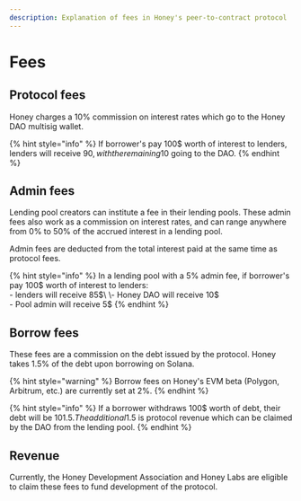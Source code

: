 ```yaml
---
description: Explanation of fees in Honey's peer-to-contract protocol
---
```


# Fees

## Protocol fees

Honey charges a 10% commission on interest rates which go to the Honey DAO multisig wallet.

{% hint style="info" %}
If borrower's pay 100$ worth of interest to lenders, lenders will receive 90$, with the remaining 10$ going to the DAO.
{% endhint %}

## Admin fees

Lending pool creators can institute a fee in their lending pools. These admin fees also work as a commission on interest rates, and can range anywhere from 0% to 50% of the accrued interest in a lending pool.

Admin fees are deducted from the total interest paid at the same time as protocol fees.

{% hint style="info" %}
In a lending pool with a 5% admin fee, if borrower's pay 100$ worth of interest to lenders:\
\- lenders will receive 85$\
\- Honey DAO will receive 10$\
\- Pool admin will receive 5$
{% endhint %}

## Borrow fees

These fees are a commission on the debt issued by the protocol. Honey takes 1.5% of the debt upon borrowing on Solana.

{% hint style="warning" %}
Borrow fees on Honey's EVM beta (Polygon, Arbitrum, etc.) are currently set at 2%.
{% endhint %}

{% hint style="info" %}
If a borrower withdraws 100$ worth of debt, their debt will be 101.5$. The additional 1.5$ is protocol revenue which can be claimed by the DAO from the lending pool.
{% endhint %}

## Revenue

Currently, the Honey Development Association and Honey Labs are eligible to claim these fees to fund development of the protocol.

